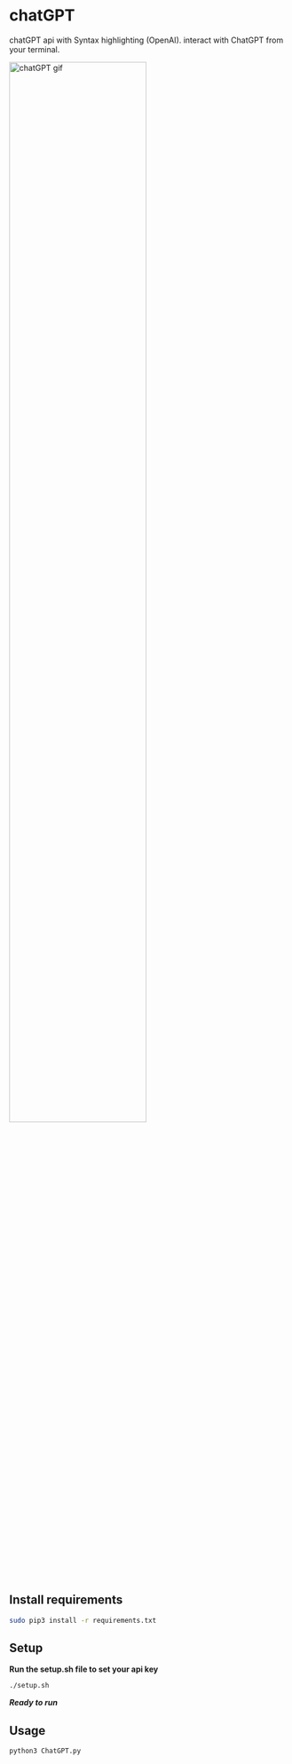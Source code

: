 # chatGPT

chatGPT api with Syntax highlighting (OpenAI). interact with ChatGPT from your terminal.


<img src="https://sagar040.github.io/archives/data/ChatGPT/ChatGPT_v2.0.gif" alt="chatGPT gif" width="70%" height="auto" />

## Install requirements
```bash
sudo pip3 install -r requirements.txt
```

## Setup
**Run the setup.sh file to set your api key**

```bash
./setup.sh
```

***Ready to run***
## Usage

```bash
python3 ChatGPT.py
```
